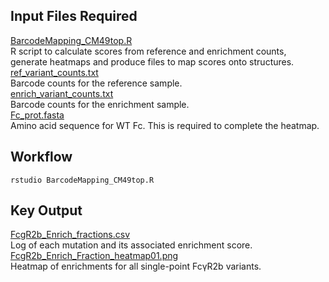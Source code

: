 ## Input Files Required

[BarcodeMapping_CM49top.R](https://github.com/Ortlund-Laboratory/DMS_EndoS2_CU43_CM49/blob/main/Example_Workflow/scores_and_visualization/enrichment/BarcodeMapping_CM49top.R)<br>
R script to calculate scores from reference and enrichment counts, generate heatmaps and produce files to map scores onto structures.<br>
[ref_variant_counts.txt](https://github.com/Ortlund-Laboratory/DMS_EndoS2_CU43_CM49/blob/main/Example_Workflow/scores_and_visualization/enrichment/ref_variant_counts.txt)<br>
Barcode counts for the reference sample.<br>
[enrich_variant_counts.txt](https://github.com/Ortlund-Laboratory/DMS_EndoS2_CU43_CM49/blob/main/Example_Workflow/scores_and_visualization/enrichment/enrich_variant_counts.txt)<br>
Barcode counts for the enrichment sample.<br>
[Fc_prot.fasta](https://github.com/Ortlund-Laboratory/DMS_EndoS2_CU43_CM49/blob/main/Example_Workflow/scores_and_visualization/enrichment/Fc_prot.fasta)<br>
Amino acid sequence for WT Fc. This is required to complete the heatmap.

## Workflow

```
rstudio BarcodeMapping_CM49top.R
```

## Key Output

[FcgR2b_Enrich_fractions.csv](https://github.com/Ortlund-Laboratory/DMS_EndoS2_CU43_CM49/blob/main/Example_Workflow/scores_and_visualization/enrichment/output/FcgR2b_Enrich_fractions.csv)<br>
Log of each mutation and its associated enrichment score.<br>
[FcgR2b_Enrich_Fraction_heatmap01.png](https://github.com/Ortlund-Laboratory/DMS_EndoS2_CU43_CM49/blob/main/Example_Workflow/scores_and_visualization/enrichment/output/FcgR2b_Enrich_Fraction_heatmap01.png)<br>
Heatmap of enrichments for all single-point FcγR2b variants.<br>
